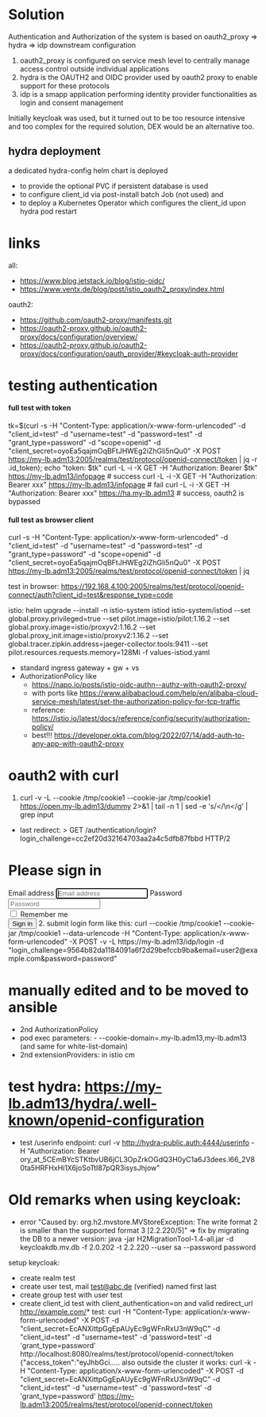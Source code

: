 # Solution

Authentication and Authorization of the system is based on oauth2_proxy => hydra => idp downstream configuration
1. oauth2_proxy is configured on service mesh level to centrally manage access control outside individual applications
2. hydra is the OAUTH2 and OIDC provider used by oauth2 proxy to enable support for these protocols
3. idp is a smapp application performing identity provider functionalities as login and consent management

Initially keycloak was used, but it turned out to be too resource intensive and too complex for the required solution, DEX would be an alternative too.

## hydra deployment
a dedicated hydra-config helm chart is deployed
- to provide the optional PVC if persistent database is used
- to configure client_id via post-install batch Job (not used) and
- to deploy a Kubernetes Operator which configures the client_id upon hydra pod restart


# links
all: 
- https://www.blog.jetstack.io/blog/istio-oidc/
- https://www.ventx.de/blog/post/istio_oauth2_proxy/index.html

oauth2:
- https://github.com/oauth2-proxy/manifests.git
- https://oauth2-proxy.github.io/oauth2-proxy/docs/configuration/overview/ 
- https://oauth2-proxy.github.io/oauth2-proxy/docs/configuration/oauth_provider/#keycloak-auth-provider

# testing authentication
#### full test with token
tk=$(curl -s -H "Content-Type: application/x-www-form-urlencoded" -d "client_id=test" -d "username=test" -d "password=test" -d "grant_type=password" -d "scope=openid" -d "client_secret=oyoEa5qajmOqBFtJHWEg2iZhGli5nQu0" -X POST https://my-lb.adm13:2005/realms/test/protocol/openid-connect/token | jq -r .id_token); echo "token: $tk"
curl -L -i -X GET -H "Authorization: Bearer $tk" https://my-lb.adm13/infopage # success
curl -L -i -X GET -H "Authorization: Bearer xxx" https://my-lb.adm13/infopage # fail
curl -L -i -X GET -H "Authorization: Bearer xxx" https://ha.my-lb.adm13 # success, oauth2 is bypassed

#### full test as browser client
 curl -s -H "Content-Type: application/x-www-form-urlencoded" -d "client_id=test" -d "username=test" -d "password=test" -d "grant_type=password" -d "scope=openid" -d "client_secret=oyoEa5qajmOqBFtJHWEg2iZhGli5nQu0" -X POST https://my-lb.adm13:2005/realms/test/protocol/openid-connect/token | jq

test in browser: https://192.168.4.100:2005/realms/test/protocol/openid-connect/auth?client_id=test&response_type=code

istio: 
helm upgrade --install -n istio-system istiod istio-system/istiod --set global.proxy.privileged=true --set pilot.image=istio/pilot:1.16.2 --set global.proxy.image=istio/proxyv2:1.16.2 --set global.proxy_init.image=istio/proxyv2:1.16.2 --set global.tracer.zipkin.address=jaeger-collector.tools:9411 --set pilot.resources.requests.memory=128Mi -f values-istiod.yaml 
  - standard ingress gateway + gw + vs
  - AuthorizationPolicy like
    - https://napo.io/posts/istio-oidc-authn--authz-with-oauth2-proxy/
    - with ports like https://www.alibabacloud.com/help/en/alibaba-cloud-service-mesh/latest/set-the-authorization-policy-for-tcp-traffic
    - reference: https://istio.io/latest/docs/reference/config/security/authorization-policy/
    - best!!! https://developer.okta.com/blog/2022/07/14/add-auth-to-any-app-with-oauth2-proxy

# oauth2 with curl
1. curl -v -L --cookie /tmp/cookie1 --cookie-jar /tmp/cookie1 https://open.my-lb.adm13/dummy 2>&1 | tail -n 1 | sed -e 's/</\n</g' | grep input

- last redirect: > GET /authentication/login?login_challenge=cc2ef20d32164703aa2a4c5dfb87fbbd HTTP/2
<form class="form-signin" method="post" action="/authentication/login">
    <h1 class="h3 mb-3 font-weight-normal">Please sign in</h1>
    <input type="hidden" name="login_challenge" value="cc2ef20d32164703aa2a4c5dfb87fbbd">
    <label for="inputEmail" class="sr-only">Email address</label>
    <input type="email" id="inputEmail" class="form-control" name="email" placeholder="Email address" required autofocus>
    <label for="inputPassword" class="sr-only">Password</label>
    <input type="password" id="inputPassword" class="form-control" name="password" placeholder="Password" required>
    <div class="checkbox mb-3">
        <label>
            <input type="checkbox" name="remember_me" value="true"> Remember me
        </label>
    </div>
    <button class="btn btn-lg btn-primary btn-block" type="submit">Sign in</button>
2. submit login form like this: curl --cookie /tmp/cookie1 --cookie-jar /tmp/cookie1  --data-urlencode -H "Content-Type: application/x-www-form-urlencoded"  -X POST -v -L https://my-lb.adm13/idp/login -d "login_challenge=9564b82da1184091a6f2d29befccb9ba&email=user2@example.com&password=password" 

# manually edited and to be moved to ansible
- 2nd AuthorizationPolicy
- pod exec parameters:         - --cookie-domain=.my-lb.adm13,my-lb.adm13 (and same for white-list-domain)
- 2nd extensionProviders: in istio cm
# test hydra: https://my-lb.adm13/hydra/.well-known/openid-configuration
- test /userinfo endpoint: curl -v http://hydra-public.auth:4444/userinfo -H "Authorization: Bearer ory_at_5CEmBYcSTKtbvUB6jCL3OpZrkOGdQ3H0yC1a6J3dees.l66_2V80ta5HRFHxHi1X6joSoTtI87pQR3isysJhjow"

# Old remarks when using keycloak:
- error "Caused by: org.h2.mvstore.MVStoreException: The write format 2 is smaller than the supported format 3 [2.2.220/5]" => fix by migrating the DB to a newer version: java -jar H2MigrationTool-1.4-all.jar -d keycloakdb.mv.db -f 2.0.202 -t 2.2.220 --user sa --password password

setup keycloak:
- create realm test
- create user test, mail test@abc.de (verified) named first last
- create group test with user test
- create client_id test with client_authentication=on and valid redirect_url http://example.com/*
test: 
curl -H "Content-Type: application/x-www-form-urlencoded" -X POST -d "client_secret=EcANXittpGgEpAUyEc9gWFnRxU3nW9qC" -d "client_id=test" -d "username=test"  -d 'password=test' -d 'grant_type=password'  http://localhost:8080/realms/test/protocol/openid-connect/token
{"access_token":"eyJhbGci.....
also outside the cluster it works:
curl -k -H "Content-Type: application/x-www-form-urlencoded" -X POST -d "client_secret=EcANXittpGgEpAUyEc9gWFnRxU3nW9qC" -d "client_id=test" -d "username=test"  -d 'password=test' -d 'grant_type=password'  https://my-lb.adm13:2005/realms/test/protocol/openid-connect/token
